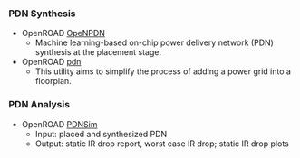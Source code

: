 ### PDN Synthesis
- OpenROAD [OpeNPDN](https://github.com/The-OpenROAD-Project/OpeNPDN)
  - Machine learning-based on-chip power delivery network (PDN) synthesis at the placement stage.
- OpenROAD [pdn](https://github.com/The-OpenROAD-Project/pdn)
  - This utility aims to simplify the process of adding a power grid into a floorplan. 

### PDN Analysis
- OpenROAD [PDNSim](https://github.com/The-OpenROAD-Project/PDNSim)
  - Input: placed and synthesized PDN
  - Output: static IR drop report, worst case IR drop; static IR drop plots
